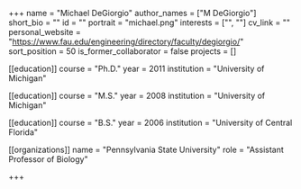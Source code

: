 +++
name = "Michael DeGiorgio"
author_names = ["M DeGiorgio"]
short_bio = ""
id = ""
portrait = "michael.png"
interests = ["", ""]
cv_link = ""
personal_website = "https://www.fau.edu/engineering/directory/faculty/degiorgio/"
sort_position = 50
is_former_collaborator = false
projects = []

[[education]]
  course = "Ph.D."
  year = 2011
  institution = "University of Michigan"

[[education]]
  course = "M.S."
  year = 2008
  institution = "University of Michigan"

[[education]]
  course = "B.S."
  year = 2006
  institution = "University of Central Florida"

[[organizations]]
  name = "Pennsylvania State University"
  role = "Assistant Professor of Biology"

+++

